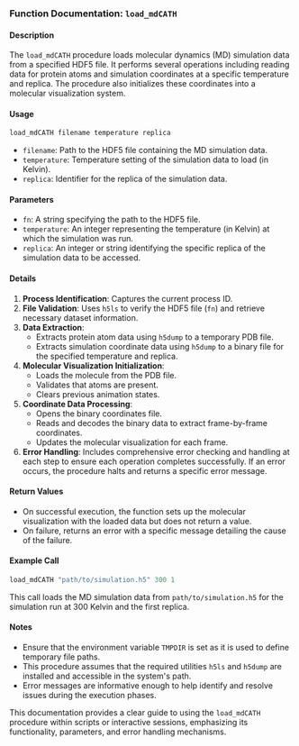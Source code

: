 ### Function Documentation: `load_mdCATH`

#### Description
The `load_mdCATH` procedure loads molecular dynamics (MD) simulation data from a specified HDF5 file. It performs several operations including reading data for protein atoms and simulation coordinates at a specific temperature and replica. The procedure also initializes these coordinates into a molecular visualization system.

#### Usage
```tcl
load_mdCATH filename temperature replica
```

- `filename`: Path to the HDF5 file containing the MD simulation data.
- `temperature`: Temperature setting of the simulation data to load (in Kelvin).
- `replica`: Identifier for the replica of the simulation data.

#### Parameters
- `fn`: A string specifying the path to the HDF5 file.
- `temperature`: An integer representing the temperature (in Kelvin) at which the simulation was run.
- `replica`: An integer or string identifying the specific replica of the simulation data to be accessed.

#### Details
1. **Process Identification**: Captures the current process ID.
2. **File Validation**: Uses `h5ls` to verify the HDF5 file (`fn`) and retrieve necessary dataset information.
3. **Data Extraction**:
   - Extracts protein atom data using `h5dump` to a temporary PDB file.
   - Extracts simulation coordinate data using `h5dump` to a binary file for the specified temperature and replica.
4. **Molecular Visualization Initialization**:
   - Loads the molecule from the PDB file.
   - Validates that atoms are present.
   - Clears previous animation states.
5. **Coordinate Data Processing**:
   - Opens the binary coordinates file.
   - Reads and decodes the binary data to extract frame-by-frame coordinates.
   - Updates the molecular visualization for each frame.
6. **Error Handling**: Includes comprehensive error checking and handling at each step to ensure each operation completes successfully. If an error occurs, the procedure halts and returns a specific error message.

#### Return Values
- On successful execution, the function sets up the molecular visualization with the loaded data but does not return a value.
- On failure, returns an error with a specific message detailing the cause of the failure.

#### Example Call
```tcl
load_mdCATH "path/to/simulation.h5" 300 1
```
This call loads the MD simulation data from `path/to/simulation.h5` for the simulation run at 300 Kelvin and the first replica.

#### Notes
- Ensure that the environment variable `TMPDIR` is set as it is used to define temporary file paths.
- This procedure assumes that the required utilities `h5ls` and `h5dump` are installed and accessible in the system's path.
- Error messages are informative enough to help identify and resolve issues during the execution phases.

This documentation provides a clear guide to using the `load_mdCATH` procedure within scripts or interactive sessions, emphasizing its functionality, parameters, and error handling mechanisms.
